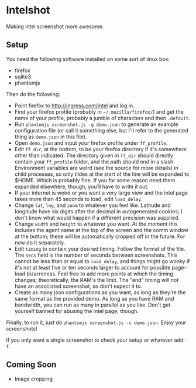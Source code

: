 Intelshot
=========

Making intel screenshot more awesome.

Setup
-----
You need the following software installed on some sort of linux box:
* firefox
* sqlite3
* phantomjs

Then do the following:
* Point firefox to http://ingress.com/intel and log in.
* Find your firefox profile (probably in `~/.mozilla/firefox/`) and
  get the name of your profile, probably a jumble of characters and then
  `.default`.
* Run `phantomjs screenshot.js -g demo.json` to generate an example
  configuration file (or call it something else, but I'll refer to the generated
  thing as `demo.json` in this file).
* Open `demo.json` and input your firefox profile under `ff_profile`.
* Edit `ff_dir`, at the bottom, to be your firefox directory if it's somewhere
  other than indicated.  The directory given in `ff_dir` should directly contain
  your `ff_profile` folder, and the path should end in a slash. Environment
  variables are weird (see the source for more details) in child processes, so
  only tildes at the start of the line will be expanded to $HOME. Which is
  probably fine. If you for some reason need them expanded elsewhere, though,
  you'll have to write it out.
* If your internet is weird or you want a very large view and the intel page
  takes more than 45 seconds to load, edit `load_delay`.
* Change `lat`, `lng`, and `zoom` to whatever you feel like.  Latitude and
  longitude have six digits after the decimal in autogenerated cookies; I don't
  know what would happen if a different precision was supplied.
* Change `width` and `height` to whatever you want.  At the moment this includes
  the agent name at the top of the screen and the comm window at the bottom;
  these will be automatically cropped off in the future.  For now do it
  separately.
* Edit `timing` to contain your desired timing.  Follow the format of the file.
  The `secs` field is the number of seconds between screenshots.  This cannot be
  less than or equal to `load_delay`, and things might go wonky if it's not at
  least five or ten seconds larger to account for possible page-load
  bizarreness.  Feel free to add more points at which the timing changes;
  theoretically, the RAM's the limit. The "end" timing will *not* have an
  associated screenshot, so don't expect it to.
* Create as many json configurations as you want, as long as they're the same
  format as the provided demo.  As long as you have RAM and bandwidth, you can
  run as many in parallel as you like. Don't get yourself banned for
  abusing the intel page, though.

Finally, to run it, just do `phantomjs screenshot.js -c demo.json`.  Enjoy your
screenshots!

If you only want a single screenshot to check your setup or whatever add `-f`.

Coming Soon
-----------
* Image cropping

